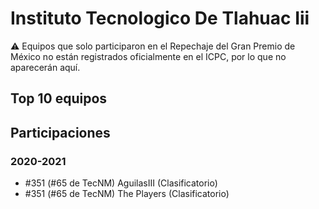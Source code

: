 # Instituto Tecnologico De Tlahuac Iii

:warning: Equipos que solo participaron en el Repechaje del Gran Premio de México no están registrados oficialmente en el ICPC, por lo que no aparecerán aquí.

## Top 10 equipos


## Participaciones

### 2020-2021

- #351 (#65 de TecNM) AguilasIII (Clasificatorio)
- #351 (#65 de TecNM) The Players (Clasificatorio)



